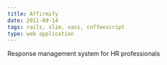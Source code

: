 ```yaml
---
title: Affirmify
date: 2011-09-14
tags: rails, slim, sass, coffeescript
type: web application
---
```


Response management system for HR professionals
